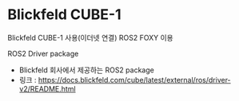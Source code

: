 
# Blickfeld CUBE-1

Blickfeld CUBE-1 사용(이더넷 연결)
ROS2 FOXY 이용


ROS2 Driver package
- Blickfeld 회사에서 제공하는 ROS2 package
- 링크 : https://docs.blickfeld.com/cube/latest/external/ros/driver-v2/README.html